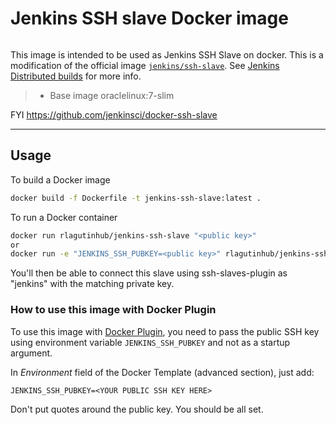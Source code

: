 # Jenkins SSH slave Docker image
```
```
This image is intended to be used as Jenkins SSH Slave on docker. This is a modification of the official image [`jenkins/ssh-slave`](https://hub.docker.com/r/jenkins/ssh-slave/). See [Jenkins Distributed builds](https://wiki.jenkins-ci.org/display/JENKINS/Distributed+builds) for more info.
> * Base image oraclelinux:7-slim

FYI https://github.com/jenkinsci/docker-ssh-slave
***

## Usage

To build a Docker image

```bash
docker build -f Dockerfile -t jenkins-ssh-slave:latest .
```

To run a Docker container

```bash
docker run rlagutinhub/jenkins-ssh-slave "<public key>"
or
docker run -e "JENKINS_SSH_PUBKEY=<public key>" rlagutinhub/jenkins-ssh-slave
```

You'll then be able to connect this slave using ssh-slaves-plugin as "jenkins" with the matching private key.

### How to use this image with Docker Plugin

To use this image with [Docker Plugin](https://wiki.jenkins-ci.org/display/JENKINS/Docker+Plugin), you need to
pass the public SSH key using environment variable `JENKINS_SSH_PUBKEY` and not as a startup argument.

In _Environment_ field of the Docker Template (advanced section), just add:

    JENKINS_SSH_PUBKEY=<YOUR PUBLIC SSH KEY HERE>

Don't put quotes around the public key. You should be all set.
